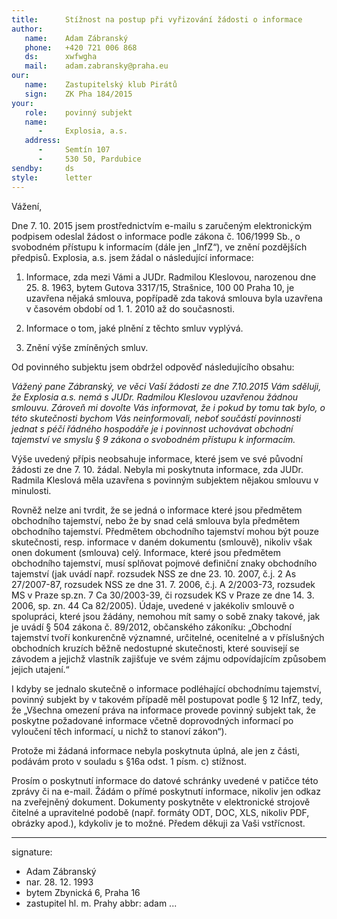 ```yaml
---
title:      Stížnost na postup při vyřizování žádosti o informace
author:
   name:    Adam Zábranský
   phone:   +420 721 006 868
   ds:      xwfwgha
   mail:    adam.zabransky@praha.eu
our:
   name:    Zastupitelský klub Pirátů
   sign:    ZK Pha 184/2015
your:
   role:    povinný subjekt
   name:    
      -     Explosia, a.s.
   address:
      -     Semtín 107
      -     530 50, Pardubice
sendby:     ds
style:      letter
---
```


Vážení,

Dne 7. 10. 2015 jsem prostřednictvím e-mailu s zaručeným elektronickým podpisem odeslal žádost o informace podle zákona č. 106/1999 Sb., o svobodném přístupu k informacím (dále jen „InfZ“), ve znění pozdějších předpisů. Explosia, a.s. jsem žádal o následující informace:

1. Informace, zda mezi Vámi a JUDr. Radmilou Kleslovou, narozenou dne 25. 8. 1963, bytem Gutova 3317/15, Strašnice, 100 00 Praha 10, je uzavřena nějaká smlouva, popřípadě zda taková smlouva byla uzavřena v časovém období od 1. 1. 2010 až do současnosti.

2. Informace o tom, jaké plnění z těchto smluv vyplývá.

3. Znění výše zmíněných smluv.

Od povinného subjektu jsem obdržel odpověď následujícího obsahu:

*Vážený pane Zábranský, ve věci Vaší žádosti ze dne 7.10.2015 Vám sděluji, že Explosia a.s. nemá s JUDr. Radmilou Kleslovou uzavřenou žádnou smlouvu. Zároveň mi dovolte Vás informovat, že i pokud by tomu tak bylo, o této skutečnosti bychom Vás neinformovali, neboť součástí povinnosti jednat s péčí řádného hospodáře je i povinnost uchovávat obchodní tajemství ve smyslu § 9 zákona o svobodném přístupu k informacím.*

Výše uvedený přípis neobsahuje informace, které jsem ve své původní žádosti ze dne 7. 10. žádal. Nebyla mi poskytnuta informace, zda JUDr. Radmila Kleslová měla uzavřena s povinným subjektem nějakou smlouvu v minulosti.

Rovněž nelze ani tvrdit, že se jedná o informace které jsou předmětem obchodního tajemství, nebo že by snad celá smlouva byla předmětem obchodního tajemství. Předmětem obchodního tajemství mohou být pouze skutečnosti, resp. informace v daném dokumentu (smlouvě), nikoliv však onen dokument (smlouva) celý. Informace, které jsou předmětem obchodního tajemství, musí splňovat pojmové definiční znaky obchodního tajemství (jak uvádí např. rozsudek NSS ze dne 23. 10. 2007, č.j. 2 As 27/2007-87, rozsudek NSS ze dne 31. 7. 2006, č.j. A 2/2003-73, rozsudek MS v Praze sp.zn. 7 Ca 30/2003-39, či rozsudek KS v Praze ze dne 14. 3. 2006, sp. zn. 44 Ca 82/2005). Údaje, uvedené v jakékoliv smlouvě o spolupráci, které jsou žádány, nemohou mít samy o sobě znaky takové, jak je uvádí § 504 zákona č. 89/2012, občanského zákoníku: „Obchodní tajemství tvoří konkurenčně významné, určitelné, ocenitelné a v příslušných obchodních kruzích běžně nedostupné skutečnosti, které souvisejí se závodem a jejichž vlastník zajišťuje ve svém zájmu odpovídajícím způsobem jejich utajení.“ 

I kdyby se jednalo skutečně o informace podléhající obchodnímu tajemství, povinný subjekt by v takovém případě měl postupovat podle § 12 InfZ, tedy, že „Všechna omezení práva na informace provede povinný subjekt tak, že poskytne požadované informace včetně doprovodných informací po vyloučení těch informací, u nichž to stanoví zákon“).

Protože mi žádaná informace nebyla poskytnuta úplná, ale jen z části, podávám proto v souladu s §16a odst. 1 písm. c) stížnost.

Prosím o poskytnutí informace do datové schránky uvedené v patičce této zprávy či na e-mail. Žádám o přímé poskytnutí informace, nikoliv jen odkaz na zveřejněný dokument. Dokumenty poskytněte v elektronické strojově čitelné a upravitelné podobě (např. formáty ODT, DOC, XLS, nikoliv PDF, obrázky apod.), kdykoliv je to možné. Předem děkuji za Vaši vstřícnost.

---
signature:
  - Adam Zábranský
  - nar. 28. 12. 1993
  - bytem Zbynická 6, Praha 16
  - zastupitel hl. m. Prahy
abbr:       adam
...
